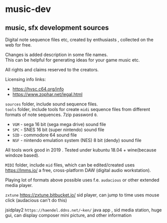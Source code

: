 # music-dev
## music, sfx development sources

Digital note sequence files etc, created by enthusiasts , collected on the web for free.  

Changes is added description in some file names.  
This can be helpful for generating ideas for your game music etc.

All rights and claims reserved to the creators.

Licensing info links:
- https://hvsc.c64.org/info
- https://www.zophar.net/legal.html  

`sources` folder, include sound sequence files.  
`tools` folder, include tools for create `midi` sequence files from different formats of note sequences. 7zip password `0`.  
- `VGM` - sega 16 bit (sega mega drive) sound file  
- `SPC` - SNES 16 bit (super nintendo) sound file  
- `SID` - commodore 64 sound file  
- `NSF` - nintendo emulation system (NES) 8 bit (dendy) sound file  

All tools work good in 2019 . Tested under kubuntu 18.04 + wine(because windoze based).

`MIDI` folder, include `mid` files, which can be edited/created uses https://lmms.io/ a free, cross-platform DAW (digital audio workstation).  

Playing lot of formats above possible uses f.e.  `audacious` or other extended media player.  

`zxtune` https://zxtune.bitbucket.io/ sid player, can jump to time uses mouse click (audacious can't do this)  

jsidplay2 `https://haendel.ddns.net/~ken/` java app , sid media station, huge gui, can display composer mini picture, and other information  
